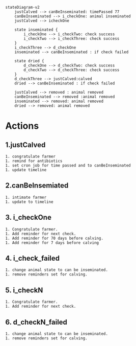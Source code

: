 ```mermaid
stateDiagram-v2
    justCalved --> canBeInseminated: timePassed 77
    canBeInseminated --> i_checkOne: animal inseminated
    justCalved --> icheckOne

    state inseminated {
        i_checkOne --> i_checkTwo: check success
        i_checkTwo --> i_checkThree: check success
    }
    i_checkThree --> d_checkOne
    inseminated --> canBeInseminated : if check failed

    state dried {
        d_checkOne --> d_checkTwo: check success
        d_checkTwo --> d_checkThree: check success
    }
    d_checkThree --> justCalved:calved
    dried --> canBeInseminated : if check failed

    justCalved --> removed : animal removed
    canBeInseminated --> removed :animal removed
    inseminated --> removed: animal removed
    dried --> removed: animal removed
```

# Actions

## 1.justCalved

    1. congratulate farmer
    1. remind for antibiotics
    1. set cron job for time passed and to canBeInseminated
    1. update timeline

## 2.canBeInsemiated
    1. intimate farmer
    1. update to timeline
## 3. i_checkOne
    1. Congratulate farmer.
    1. Add reminder for next check.
    1. Add reminder for 70 days before calving.
    1. Add reminder for 7 days before calving 
## 4. i_check_failed
    1. change animal state to can be inseminated.
    1. remove reminders set for calving.
## 5. i_checkN
    1. Congratulate farmer.
    1. Add reminder for next check.
## 6. d_checkN_failed
    1. change animal state to can be inseminated.
    1. remove reminders set for calving.
